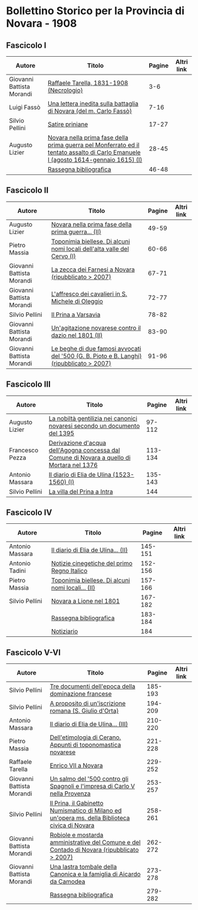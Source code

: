 # Bollettino Storico per la Provincia di Novara - 1908

## Fascicolo I

| Autore                    | Titolo                                                                                                                                                                                  | Pagine | Altri link |
|---------------------------|-----------------------------------------------------------------------------------------------------------------------------------------------------------------------------------------|--------|------------|
| Giovanni Battista Morandi | [Raffaele Tarella, 1831-1908 (Necrologio)](https://en.calameo.com/read/0072607351d0c0bbee088)                                                                                           | 3-6    |            |
| Luigi Fassò               | [Una lettera inedita sulla battaglia di Novara (del m. Carlo Fassò)](https://en.calameo.com/read/0072607351d0c0bbee088)                                                                 | 7-16   |            |
| Silvio Pellini            | [Satire priniane](https://en.calameo.com/read/0072607351d0c0bbee088)                                                                                                                    | 17-27  |            |
| Augusto Lizier            | [Novara nella prima fase della prima guerra pel Monferrato ed il tentato assalto di Carlo Emanuele I (agosto 1614-gennaio 1615) (I)](https://en.calameo.com/read/0072607351d0c0bbee088) | 28-45  |            |
|                           | [Rassegna bibliografica](https://en.calameo.com/read/0072607351d0c0bbee088)                                                                                                             | 46-48  |            |

## Fascicolo II

| Autore                    | Titolo                                                                                                                                        | Pagine | Altri link |
|---------------------------|-----------------------------------------------------------------------------------------------------------------------------------------------|--------|------------|
| Augusto Lizier            | [Novara nella prima fase della prima guerra... (II)](https://en.calameo.com/read/0072607352a1ec6a7847d)                                       | 49-59  |            |
| Pietro Massia             | [Toponimia biellese. Di alcuni nomi locali dell'alta valle del Cervo (I)](https://en.calameo.com/read/0072607352a1ec6a7847d)                  | 60-66  |            |
| Giovanni Battista Morandi | [La zecca dei Farnesi a Novara (ripubblicato > 2007)](https://en.calameo.com/read/0072607352a1ec6a7847d)                                      | 67-71  |            |
| Giovanni Battista Morandi | [L'affresco dei cavalieri in S. Michele di Oleggio](https://en.calameo.com/read/0072607352a1ec6a7847d)                                        | 72-77  |            |
| Silvio Pellini            | [Il Prina a Varsavia](https://en.calameo.com/read/0072607352a1ec6a7847d)                                                                      | 78-82  |            |
| Giovanni Battista Morandi | [Un'agitazione novarese contro il dazio nel 1801 (II)](https://en.calameo.com/read/0072607352a1ec6a7847d)                                     | 83-90  |            |
| Giovanni Battista Morandi | [Le beghe di due famosi avvocati del '500 (G. B. Pioto e B. Langhi) (ripubblicato > 2007)](https://en.calameo.com/read/0072607352a1ec6a7847d) | 91-96  |            |

## Fascicolo III

| Autore          | Titolo                                                                                                                                          | Pagine  | Altri link |
|-----------------|-------------------------------------------------------------------------------------------------------------------------------------------------|---------|------------|
| Augusto Lizier  | [La nobiltà gentilizia nei canonici novaresi secondo un documento del 1395](https://en.calameo.com/read/007260735649c9dc7f70e)                  | 97-112  |            |
| Francesco Pezza | [Derivazione d'acqua dell'Agogna concessa dal Comune di Novara a quello di Mortara nel 1376](https://en.calameo.com/read/007260735649c9dc7f70e) | 113-134 |            |
| Antonio Massara | [Il diario di Elia de Ulina (1523-1560) (I)](https://en.calameo.com/read/007260735649c9dc7f70e)                                                 | 135-143 |            |
| Silvio Pellini  | [La villa del Prina a Intra](https://en.calameo.com/read/007260735649c9dc7f70e)                                                                 | 144     |            |

## Fascicolo IV

| Autore          | Titolo                                                                                                 | Pagine  | Altri link |
|-----------------|--------------------------------------------------------------------------------------------------------|---------|------------|
| Antonio Massara | [Il diario di Elia de Ulina... (II)](https://en.calameo.com/read/0072607351ee4129dabfb)                | 145-151 |            |
| Antonio Tadini  | [Notizie cinegetiche del primo Regno Italico](https://en.calameo.com/read/0072607351ee4129dabfb)       | 152-156 |            |
| Pietro Massia   | [Toponimia biellese. Di alcuni nomi locali... (II)](https://en.calameo.com/read/0072607351ee4129dabfb) | 157-166 |            |
| Silvio Pellini  | [Novara a Lione nel 1801](https://en.calameo.com/read/0072607351ee4129dabfb)                           | 167-182 |            |
|                 | [Rassegna bibliografica](https://en.calameo.com/read/0072607351ee4129dabfb)                            | 183-184 |            |
|                 | [Notiziario](https://en.calameo.com/read/0072607351ee4129dabfb)                                        | 184     |            |

## Fascicolo V-VI

| Autore                    | Titolo                                                                                                                                              | Pagine  | Altri link |
|---------------------------|-----------------------------------------------------------------------------------------------------------------------------------------------------|---------|------------|
| Silvio Pellini            | [Tre documenti dell'epoca della dominazione francese](https://en.calameo.com/read/007260735ab730ffaaa93)                                            | 185-193 |            |
| Silvio Pellini            | [A proposito di un'iscrizione romana (S. Giulio d'Orta)](https://en.calameo.com/read/007260735ab730ffaaa93)                                         | 194-209 |            |
| Antonio Massara           | [Il diario di Elia de Ulina... (III)](https://en.calameo.com/read/007260735ab730ffaaa93)                                                            | 210-220 |            |
| Pietro Massia             | [Dell'etimologia di Cerano. Appunti di toponomastica novarese](https://en.calameo.com/read/007260735ab730ffaaa93)                                   | 221-228 |            |
| Raffaele Tarella          | [Enrico VII a Novara](https://en.calameo.com/read/007260735ab730ffaaa93)                                                                            | 229-252 |            |
| Giovanni Battista Morandi | [Un salmo del '500 contro gli Spagnoli e l'impresa di Carlo V nella Provenza](https://en.calameo.com/read/007260735ab730ffaaa93)                    | 253-257 |            |
| Silvio Pellini            | [Il Prina, il Gabinetto Numismatico di Milano ed un'opera ms. della Biblioteca civica di Novara](https://en.calameo.com/read/007260735ab730ffaaa93) | 258-261 |            |
| Giovanni Battista Morandi | [Robiole e mostarda amministrative del Comune e del Contado di Novara (ripubblicato > 2007)](https://en.calameo.com/read/007260735ab730ffaaa93)     | 262-272 |            |
| Giovanni Battista Morandi | [Una lastra tombale della Canonica e la famiglia di Aicardo da Camodea](https://en.calameo.com/read/007260735ab730ffaaa93)                          | 273-278 |            |
|                           | [Rassegna bibliografica](https://en.calameo.com/read/007260735ab730ffaaa93)                                                                         | 279-282 |            |
